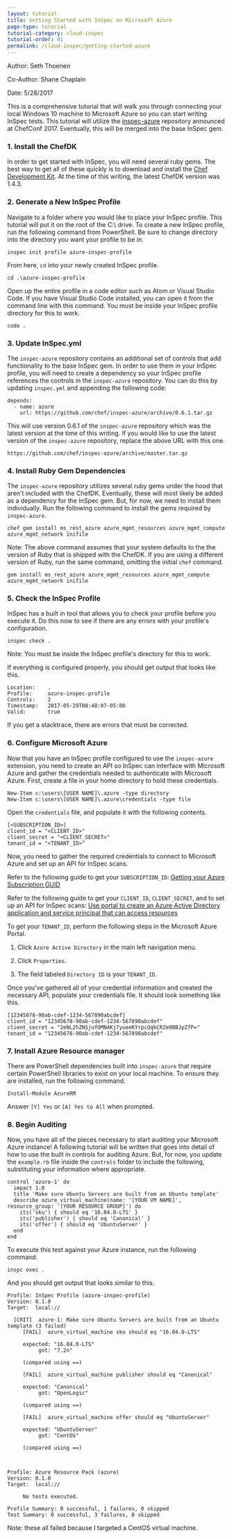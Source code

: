 ```yaml
---
layout: tutorial
title: Getting Started with InSpec on Microsoft Azure 
page-type: tutorial
tutorial-category: cloud-inspec
tutorial-order: 01
permalink: /cloud-inspec/getting-started-azure
---
```


Author: Seth Thoenen

Co-Author: Shane Chaplain

Date: 5/28/2017

This is a comprehensive tutorial that will walk you through connecting your local Windows 10 machine to Microsoft Azure so you can start writing InSpec tests. This tutorial will utilize the [inspec-azure](https://github.com/chef/inspec-azure) repository announced at ChefConf 2017. Eventually, this will be merged into the base InSpec gem.

### 1. Install the ChefDK

In order to get started with InSpec, you will need several ruby gems. The best way to get all of these quickly is to download and install the [Chef Development Kit](https://downloads.chef.io/chefdk/1.4.3#windows). At the time of this writing, the latest ChefDK version was 1.4.3.

### 2. Generate a New InSpec Profile

Navigate to a folder where you would like to place your InSpec profile. This tutorial will put it on the root of the C:\ drive. To create a new InSpec profile, run the following command from PowerShell. Be sure to change directory into the directory you want your profile to be in.

```
inspec init profile azure-inspec-profile
```

From here, `cd` into your newly created InSpec profile.

```
cd .\azure-inspec-profile
```

Open up the entire profile in a code editor such as Atom or Visual Studio Code. If you have Visual Studio Code installed, you can open it from the command line with this command. You must be inside your InSpec profile directory for this to work.

```
code .
```

### 3. Update InSpec.yml

The `inspec-azure` repository contains an additional set of controls that add functionality to the base InSpec gem. In order to use them in your InSpec profile, you will need to create a dependency so your InSpec profile references the controls in the `inspec-azure` repository. You can do this by updating `inspec.yml` and appending the following code:

```
depends:
  - name: azure
    url: https://github.com/chef/inspec-azure/archive/0.6.1.tar.gz
```

This will use version 0.6.1 of the `inspec-azure` repository which was the latest version at the time of this writing. If you would like to use the latest version of the `inspec-azure` repository, replace the above URL with this one.

```
https://github.com/chef/inspec-azure/archive/master.tar.gz
```

### 4. Install Ruby Gem Dependencies

The `inspec-azure` repository utilizes several ruby gems under the hood that aren't included with the ChefDK. Eventually, these will most likely be added as a dependency for the InSpec gem. But, for now, we need to install them individually. Run the following command to install the gems required by `inspec-azure`.

```
chef gem install ms_rest_azure azure_mgmt_resources azure_mgmt_compute azure_mgmt_network inifile
```

Note: The above command assumes that your system defaults to the the version of Ruby that is shipped with the ChefDK. If you are using a different version of Ruby, run the same command, omitting the initial `chef` command.

```
gem install ms_rest_azure azure_mgmt_resources azure_mgmt_compute azure_mgmt_network inifile
```

### 5. Check the InSpec Profile

InSpec has a built in tool that allows you to check your profile before you execute it. Do this now to see if there are any errors with your profile's configuration.

```
inspec check .
```

Note: You must be inside the InSpec profile's directory for this to work.

If everything is configured properly, you should get output that looks like this.

```
Location:    .
Profile:     azure-inspec-profile
Controls:    2
Timestamp:   2017-05-29T08:48:07-05:00
Valid:       true
```

If you get a stacktrace, there are errors that must be corrected.

### 6. Configure Microsoft Azure

Now that you have an InSpec profile configured to use the `inspec-azure` extension, you need to create an API so InSpec can interface with Microsoft Azure and gather the credentials needed to authenticate with Microsoft Azure. First, create a file in your home directory to hold these credentials.

```
New-Item c:\users\[USER NAME]\.azure -type directory
New-Item c:\users\[USER NAME]\.azure\credentials -type file
```

Open the `credentials` file, and populate it with the following contents.

```
[<SUBSCRIPTION_ID>]
client_id = "<CLIENT_ID>"
client_secret = "<CLIENT_SECRET>"
tenant_id = "<TENANT_ID>"
```

Now, you need to gather the required credentials to connect to Microsoft Azure and set up an API for InSpec scans.

Refer to the following guide to get your `SUBSCRIPTION_ID`: [Getting your Azure Subscription GUID](https://blogs.msdn.microsoft.com/mschray/2016/03/18/getting-your-azure-subscription-guid-new-portal/)

Refer to the following guide to get your `CLIENT_ID`, `CLIENT_SECRET`, and to set up an API for InSpec scans: [Use portal to create an Azure Active Directory application and service principal that can access resources](https://docs.microsoft.com/en-us/azure/azure-resource-manager/resource-group-create-service-principal-portal)

To get your `TENANT_ID`, perform the following steps in the Microsoft Azure Portal.

1. Click `Azure Active Directory` in the main left navigation menu.

2. Click `Properties`.

3. The field labeled `Directory ID` is your `TENANT_ID`.

Once you've gathered all of your credential information and created the necessary API, populate your credentials file. It should look something like this.

```
[12345678-90ab-cdef-1234-567890abcdef]
client_id = "12345678-90ab-cdef-1234-567890abcdef"
client_secret = "2eNL2hZNSjufOMN4Kj7yueeKYrpcQqkCRZe0BBJpZfP="
tenant_id = "12345678-90ab-cdef-1234-567890abcdef"
```

### 7. Install Azure Resource manager

There are PowerShell dependencies built into `inspec-azure` that require certain PowerShell libraries to exist on your local machine. To ensure they are installed, run the following command.

```
Install-Module AzureRM
```

Answer `[Y] Yes` or `[A] Yes to All` when prompted.

### 8. Begin Auditing

Now, you have all of the pieces necessary to start auditing your Microsoft Azure instance! A following tutorial will be written that goes into detail of how to use the built in controls for auditing Azure. But, for now, you update the `example.rb` file inside the `controls` folder to include the following, substituting your information where appropriate.

```
control 'azure-1' do
  impact 1.0
  title 'Make sure Ubuntu Servers are built from an Ubuntu template'
  describe azure_virtual_machine(name: '[YOUR VM NAME]', resource_group: '[YOUR RESOURCE GROUP]') do
    its('sku') { should eq '16.04.0-LTS' }
    its('publisher') { should eq 'Canonical' }
    its('offer') { should eq 'UbuntuServer' }
  end
end
```

To execute this test against your Azure instance, run the following command.

```
inspc exec .
```

And you should get output that looks similar to this.

```
Profile: InSpec Profile (azure-inspec-profile)
Version: 0.1.0
Target:  local://

  [CRIT]  azure-1: Make sure Ubuntu Servers are built from an Ubuntu template (3 failed)
     [FAIL]  azure_virtual_machine sku should eq "16.04.0-LTS"

     expected: "16.04.0-LTS"
          got: "7.2n"

     (compared using ==)

     [FAIL]  azure_virtual_machine publisher should eq "Canonical"

     expected: "Canonical"
          got: "OpenLogic"

     (compared using ==)

     [FAIL]  azure_virtual_machine offer should eq "UbuntuServer"

     expected: "UbuntuServer"
          got: "CentOS"

     (compared using ==)



Profile: Azure Resource Pack (azure)
Version: 0.1.0
Target:  local://

     No tests executed.

Profile Summary: 0 successful, 1 failures, 0 skipped
Test Summary: 0 successful, 3 failures, 0 skipped
```

Note: these all failed because I targeted a CentOS virtual machine.
